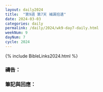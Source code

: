 ```yaml
---
layout: daily2024
title:  "第9週 第7天 補漏拾遺"
date: 2024-03-03
categories: daily
permalink: /daily/2024/wk9-day7-daily.html
weekNum: 9
dayNum: 7
cycle: 2024
---
```


{% include BibleLinks2024.html %}

### 禱告：

### 筆記與回應：

